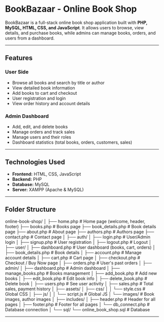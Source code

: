 # BookBazaar - Online Book Shop

BookBazaar is a full-stack online book shop application built with **PHP, MySQL, HTML, CSS, and JavaScript**. It allows users to browse, view details, and purchase books, while admins can manage books, orders, and users from a dashboard.

---

## Features

### User Side
- Browse all books and search by title or author
- View detailed book information
- Add books to cart and checkout
- User registration and login
- View order history and account details

### Admin Dashboard
- Add, edit, and delete books
- Manage orders and track sales
- Manage users and their roles
- Dashboard statistics (total books, orders, customers, sales)

---

## Technologies Used
- **Frontend:** HTML, CSS, JavaScript
- **Backend:** PHP
- **Database:** MySQL
- **Server:** XAMPP (Apache & MySQL)

---

## Folder Structure
online-book-shop/
│
├── home.php # Home page (welcome, header, footer)
├── books.php # Books page
├── book_details.php # Book details page
├── about.php # About page
├── authors.php # Authors page
├── contact.php # Contact page
│
├── auth/
│ ├── login.php # User/Admin login
│ ├── signup.php # User registration
│ ├── logout.php # Logout
│
├── user/
│ ├── dashboard.php # User dashboard (books, cart, orders)
│ ├── book_details.php # Book details
│ ├── account.php # Manage account details
│ ├── cart.php # Cart page
│ ├── checkout.php # Checkout / Buy Now page
│ ├── orders.php # User's past orders
│
├── admin/
│ ├── dashboard.php # Admin dashboard
│ ├── manage_books.php # Books management
│ ├── add_book.php # Add new books
│ ├── edit_book.php # Edit book info
│ ├── delete_book.php # Delete book
│ ├── users.php # See user activity
│ ├── sales.php # Total sales, payment history
│
├── assets/
│ ├── css/
│ │ └── style.css # Global CSS
│ ├── js/
│ │ └── script.js # Global JS
│ └── images/ # Book images, author images
│
├── includes/
│ ├── header.php # Header for all pages
│ ├── footer.php # Footer for all pages
│ └── db_connect.php # Database connection
│
└── sql/
└── online_book_shop.sql # Database

---

